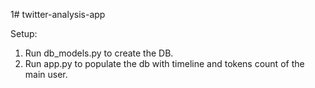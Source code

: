 1# twitter-analysis-app

Setup:

1. Run db_models.py to create the DB.
2. Run app.py to populate the db with timeline and tokens count of the main user.
